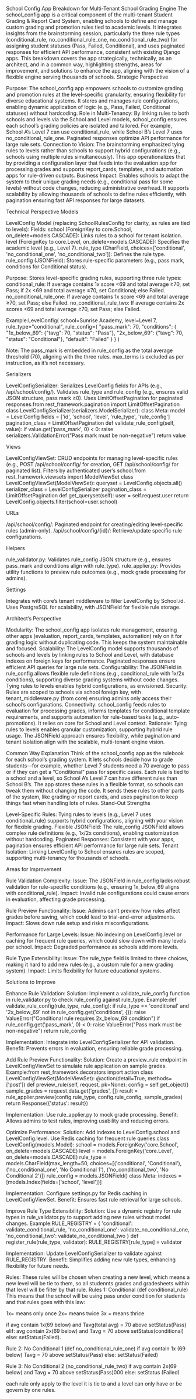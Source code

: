 School Config App Breakdown for Multi-Tenant School Grading Engine
The school_config app is a critical component of the multi-tenant Student Grading & Report Card System, enabling schools to define and manage custom grading and promotion rules tied to academic levels. It integrates insights from the brainstorming session, particularly the three rule types (conditional_rule, no_conditional_rule_one, no_conditional_rule_two) for assigning student statuses (Pass, Failed, Conditional), and uses paginated responses for efficient API performance, consistent with existing Django apps. This breakdown covers the app strategically, technically, as an architect, and in a common way, highlighting strengths, areas for improvement, and solutions to enhance the app, aligning with the vision of a flexible engine serving thousands of schools.
Strategic Perspective

Purpose: The school_config app empowers schools to customize grading and promotion rules at the level-specific granularity, ensuring flexibility for diverse educational systems. It stores and manages rule configurations, enabling dynamic application of logic (e.g., Pass, Failed, Conditional statuses) without hardcoding.
Role in Multi-Tenancy: By linking rules to both schools and levels via the School and Level models, school_config ensures each school’s grading policies are isolated and tailored. For example, School A’s Level 7 can use conditional_rule, while School B’s Level 7 uses no_conditional_rule_one. Paginated responses optimize API performance for large rule sets.
Connection to Vision: The brainstorming emphasized tying rules to levels rather than schools to support hybrid configurations (e.g., schools using multiple rules simultaneously). This app operationalizes that by providing a configuration layer that feeds into the evaluation app for processing grades and supports report_cards, templates, and automation apps for rule-driven outputs.
Business Impact: Enables schools to adapt the system to their unique grading needs (e.g., conditional pass for some levels) without code changes, reducing administrative overhead. It supports scalability by allowing thousands of schools to define rules efficiently, with pagination ensuring fast API responses for large datasets.

Technical Perspective
Models

LevelConfig Model (replacing SchoolRulesConfig for clarity, as rules are tied to levels):
Fields: 
school (ForeignKey to core.School, on_delete=models.CASCADE): Links rules to a school for tenant isolation.
level (ForeignKey to core.Level, on_delete=models.CASCADE): Specifies the academic level (e.g., Level 7).
rule_type (CharField, choices=['conditional', 'no_conditional_one', 'no_conditional_two']): Defines the rule type.
rule_config (JSONField): Stores rule-specific parameters (e.g., pass mark, conditions for Conditional status).


Purpose: Stores level-specific grading rules, supporting three rule types:
conditional_rule: If average contains 1x score <69 and total average ≥70, set Pass; if 2x <69 and total average ≥70, set Conditional; else Failed.
no_conditional_rule_one: If average contains 1x score <69 and total average ≥70, set Pass; else Failed.
no_conditional_rule_two: If average contains 2x scores <69 and total average ≥70, set Pass; else Failed.


Example:LevelConfig(
    school=Sunrise Academy,
    level=Level 7,
    rule_type="conditional",
    rule_config={
        "pass_mark": 70,
        "conditions": {
            "1x_below_69": {"tavg": 70, "status": "Pass"},
            "2x_below_69": {"tavg": 70, "status": "Conditional"},
            "default": "Failed"
        }
    }
)


Note: The pass_mark is embedded in rule_config as the total average threshold (70), aligning with the three rules. max_terms is excluded as per instruction, as it’s not necessary.



Serializers

LevelConfigSerializer:
Serializes LevelConfig fields for APIs (e.g., /api/school/config/). Validates rule_type and rule_config (e.g., ensures valid JSON structure, pass mark ≥0). Uses LimitOffsetPagination for paginated responses.from rest_framework.pagination import LimitOffsetPagination
class LevelConfigSerializer(serializers.ModelSerializer):
    class Meta:
        model = LevelConfig
        fields = ['id', 'school', 'level', 'rule_type', 'rule_config']
    pagination_class = LimitOffsetPagination
    def validate_rule_config(self, value):
        if value.get('pass_mark', 0) < 0:
            raise serializers.ValidationError("Pass mark must be non-negative")
        return value





Views

LevelConfigViewSet:
CRUD endpoints for managing level-specific rules (e.g., POST /api/school/config/ for creation, GET /api/school/config/ for paginated list). Filters by authenticated user’s school.from rest_framework.viewsets import ModelViewSet
class LevelConfigViewSet(ModelViewSet):
    queryset = LevelConfig.objects.all()
    serializer_class = LevelConfigSerializer
    pagination_class = LimitOffsetPagination
    def get_queryset(self):
        user = self.request.user
        return LevelConfig.objects.filter(school=user.school)





URLs

/api/school/config/: Paginated endpoint for creating/editing level-specific rules (admin-only).
/api/school/config/{id}/: Retrieve/update specific rule configurations.

Helpers

rule_validator.py: Validates rule_config JSON structure (e.g., ensures pass_mark and conditions align with rule_type).
rule_applier.py: Provides utility functions to preview rule outcomes (e.g., mock grade processing for admins).

Settings

Integrates with core’s tenant middleware to filter LevelConfig by School.id.
Uses PostgreSQL for scalability, with JSONField for flexible rule storage.

Architect’s Perspective

Modularity: The school_config app isolates rule management, ensuring other apps (evaluation, report_cards, templates, automation) rely on it for grading logic without duplicating code. This keeps the system maintainable and focused.
Scalability: The LevelConfig model supports thousands of schools and levels by linking rules to School and Level, with database indexes on foreign keys for performance. Paginated responses ensure efficient API queries for large rule sets.
Configurability: The JSONField in rule_config allows flexible rule definitions (e.g., conditional_rule with 1x/2x conditions), supporting diverse grading systems without code changes. Tying rules to levels enables hybrid configurations, as envisioned.
Security: Rules are scoped to schools via school foreign key, with tenant_middleware.py (from core) ensuring admins only access their school’s configurations.
Connectivity: school_config feeds rules to evaluation for processing grades, informs templates for conditional template requirements, and supports automation for rule-based tasks (e.g., auto-promotions). It relies on core for School and Level context.
Rationale: Tying rules to levels enables granular customization, supporting hybrid rule usage. The JSONField approach ensures flexibility, while pagination and tenant isolation align with the scalable, multi-tenant engine vision.

Common Way Explanation
Think of the school_config app as the rulebook for each school’s grading system. It lets schools decide how to grade students—for example, whether Level 7 students need a 70 average to pass or if they can get a “Conditional” pass for specific cases. Each rule is tied to a school and a level, so School A’s Level 7 can have different rules than School B’s. The app stores these rules in a flexible format, so schools can tweak them without changing the code. It sends these rules to other parts of the system, like grading or report cards, and uses pagination to keep things fast when handling lots of rules.
Stand-Out Strengths

Level-Specific Rules: Tying rules to levels (e.g., Level 7 uses conditional_rule) supports hybrid configurations, aligning with your vision for flexible grading.
Flexible JSONField: The rule_config JSONField allows complex rule definitions (e.g., 1x/2x conditions), enabling customization without hardcoding.
Paginated Responses: Consistent with your apps, pagination ensures efficient API performance for large rule sets.
Tenant Isolation: Linking LevelConfig to School ensures rules are scoped, supporting multi-tenancy for thousands of schools.

Areas for Improvement

Rule Validation Complexity:
Issue: The JSONField in rule_config lacks robust validation for rule-specific conditions (e.g., ensuring 1x_below_69 aligns with conditional_rule).
Impact: Invalid rule configurations could cause errors in evaluation, affecting grade processing.


Rule Preview Functionality:
Issue: Admins can’t preview how rules affect grades before saving, which could lead to trial-and-error adjustments.
Impact: Slows down rule setup and risks misconfigurations.


Performance for Large Levels:
Issue: No indexing on LevelConfig.level or caching for frequent rule queries, which could slow down with many levels per school.
Impact: Degraded performance as schools add more levels.


Rule Type Extensibility:
Issue: The rule_type field is limited to three choices, making it hard to add new rules (e.g., a custom rule for a new grading system).
Impact: Limits flexibility for future educational systems.



Solutions to Improve

Enhance Rule Validation:
Solution: Implement a validate_rule_config function in rule_validator.py to check rule_config against rule_type. Example:def validate_rule_config(rule_type, rule_config):
    if rule_type == 'conditional' and '2x_below_69' not in rule_config.get('conditions', {}):
        raise ValueError("Conditional rule requires 2x_below_69 condition")
    if rule_config.get('pass_mark', 0) < 0:
        raise ValueError("Pass mark must be non-negative")
    return rule_config


Implementation: Integrate into LevelConfigSerializer for API validation.
Benefit: Prevents errors in evaluation, ensuring reliable grade processing.


Add Rule Preview Functionality:
Solution: Create a preview_rule endpoint in LevelConfigViewSet to simulate rule application on sample grades. Example:from rest_framework.decorators import action
class LevelConfigViewSet(ModelViewSet):
    @action(detail=True, methods=['post'])
    def preview_rule(self, request, pk=None):
        config = self.get_object()
        sample_grades = request.data.get('grades', [])
        result = rule_applier.preview(config.rule_type, config.rule_config, sample_grades)
        return Response({'status': result})


Implementation: Use rule_applier.py to mock grade processing.
Benefit: Allows admins to test rules, improving usability and reducing errors.


Optimize Performance:
Solution: Add indexes to LevelConfig.school and LevelConfig.level. Use Redis caching for frequent rule queries.class LevelConfig(models.Model):
    school = models.ForeignKey('core.School', on_delete=models.CASCADE)
    level = models.ForeignKey('core.Level', on_delete=models.CASCADE)
    rule_type = models.CharField(max_length=50, choices=[('conditional', 'Conditional'), ('no_conditional_one', 'No Conditional 1'), ('no_conditional_two', 'No Conditional 2')])
    rule_config = models.JSONField()
    class Meta:
        indexes = [models.Index(fields=['school', 'level'])]


Implementation: Configure settings.py for Redis caching in LevelConfigViewSet.
Benefit: Ensures fast rule retrieval for large schools.


Improve Rule Type Extensibility:
Solution: Use a dynamic registry for rule types in rule_validator.py to support adding new rules without model changes. Example:RULE_REGISTRY = {
    'conditional': validate_conditional_rule,
    'no_conditional_one': validate_no_conditional_one,
    'no_conditional_two': validate_no_conditional_two
}
def register_rule(rule_type, validator):
    RULE_REGISTRY[rule_type] = validator


Implementation: Update LevelConfigSerializer to validate against RULE_REGISTRY.
Benefit: Simplifies adding new rule types, enhancing flexibility for future needs.

Rules:
These rules will be chosen when creating a new level, which means a new level will be tie to them, so all studennts grades and gradesheets within that level will be filter by that rule.
Rules 1: Conditional (def conditional_rule)
This means that the school will be using pass under condition for students and that rules goes with this law:

1x= means only once
2x= means twice
3x = means thrice

if avg contain 1x(69 below) and Tavg(total avg) = 70 above
setStatus(Pass)
elif:
avg contain 2x(69 below) and Tavg = 70 above
setStatus(conditional)
else:
setStatus(Failed).

Rule 2: No Conditional 1 (def no_conditional_rule_one)
if avg contain 1x (69 below) Tavg = 70 above
setStatus(Pass)
else:
setStatus(Failed)

Rule 3: No Conditional 2 (no_conditional_rule_two)
if avg contain 2x(69 below) and Tavg = 70 above
setStatus(Pass)000
else:
setStatus (Failed)

each rule only apply to the level it is tie to and a level can only have or be govern by one rules.
